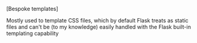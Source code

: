 [Bespoke templates]

Mostly used to template CSS files, which by default Flask treats as static files and can't be (to my knowledge) easily handled with the Flask built-in templating capability